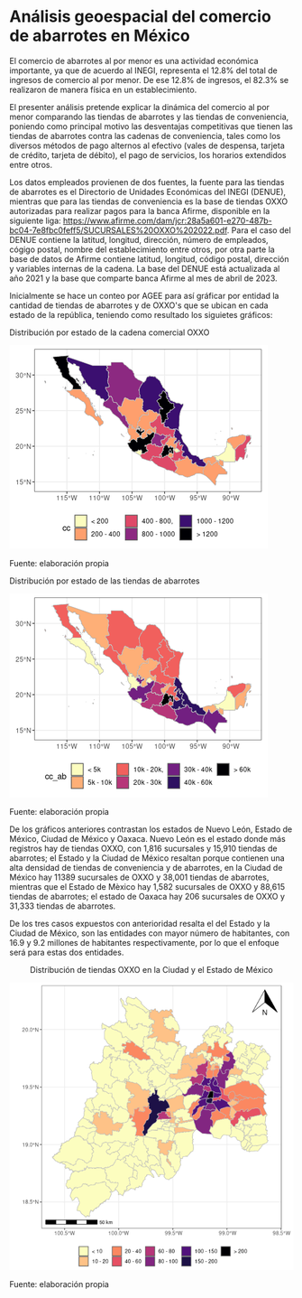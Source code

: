 # Análisis geoespacial del comercio de abarrotes en México

El comercio de abarrotes al por menor es una actividad económica importante, ya que de acuerdo al INEGI, representa el 12.8% del total de ingresos de comercio al por menor. De ese 12.8% de ingresos, el 82.3% se realizaron de manera física en un establecimiento.

El presenter análisis pretende explicar la dinámica del comercio al por menor comparando las tiendas de abarrotes y las tiendas de conveniencia, poniendo como principal motivo las desventajas competitivas que tienen las tiendas de abarrotes contra las cadenas de conveniencia, tales como los diversos métodos de pago alternos al efectivo (vales de despensa, tarjeta de crédito, tarjeta de débito), el pago de servicios, los horarios extendidos entre otros.

Los datos empleados provienen de dos fuentes, la fuente para las tiendas de abarrotes es el Directorio de Unidades Económicas del INEGI (DENUE), mientras que para las tiendas de conveniencia es la base de tiendas OXXO autorizadas para realizar pagos para la banca Afirme, disponible en la siguiente liga: https://www.afirme.com/dam/jcr:28a5a601-e270-487b-bc04-7e8fbc0feff5/SUCURSALES%20OXXO%202022.pdf.
Para el caso del DENUE contiene la latitud, longitud, dirección, número de empleados, cógigo postal, nombre del establecimiento entre otros, por otra parte la base de datos de Afirme contiene latitud, longitud, código postal, dirección y variables internas de la cadena. La base del DENUE está actualizada al año 2021 y la base que comparte banca Afirme al mes de abril de 2023.

Inicialmente se hace un conteo por AGEE para así gráficar por entidad la cantidad de tiendas de abarrotes y de OXXO's que se ubican en cada estado de la república, teniendo como resultado los siguietes gráficos:

Distribución por estado de la cadena comercial OXXO  

![](https://github.com/Benjaminqc96/Analisis-geoespacial-del-comercio-de-abarrotes-en-M-xico/blob/main/cont_oxxo_tot.png)

Fuente: elaboración propia


Distribución por estado de las tiendas de abarrotes

![](https://github.com/Benjaminqc96/Analisis-geoespacial-del-comercio-de-abarrotes-en-M-xico/blob/main/cont_aba_tot.png)

Fuente: elaboración propia


De los gráficos anteriores contrastan los estados de Nuevo León, Estado de México, Ciudad de México y Oaxaca. Nuevo León es el estado donde más registros hay de tiendas OXXO, con 1,816 sucursales y 15,910 tiendas de abarrotes; el Estado y la Ciudad de México resaltan porque contienen una alta densidad de tiendas de conveniencia y de abarrotes, en la Ciudad de México hay 11389 sucursales de OXXO y 38,001 tiendas de abarrotes, mientras que el Estado de Mèxico hay 1,582 sucursales de OXXO y 88,615 tiendas de abarrotes; el estado de Oaxaca hay 206 sucursales de OXXO y 31,333 tiendas de abarrotes.

De los tres casos expuestos con anterioridad resalta el del Estado y la Ciudad de México, son las entidades con mayor número de habitantes, con 16.9 y 9.2 millones de habitantes respectivamente, por lo que el enfoque será para estas dos entidades.

<div align="center">
Distribución de tiendas OXXO en la Ciudad y el Estado de México
</div>


![](https://github.com/Benjaminqc96/Analisis-geoespacial-del-comercio-de-abarrotes-en-M-xico/blob/main/cont_oxxo.png)

Fuente: elaboración propia








